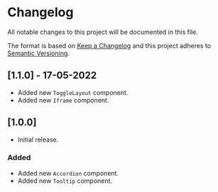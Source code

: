 # Changelog

All notable changes to this project will be documented in this file.

The format is based on [Keep a Changelog](http://keepachangelog.com/en/1.0.0/)
and this project adheres to [Semantic Versioning](http://semver.org/spec/v2.0.0.html).

## [1.1.0] - 17-05-2022

- Added new `ToggleLayout` component.
- Added new `Iframe` component.

## [1.0.0]

- Initial release.

### Added

- Added new `Accordion` component.
- Added new `Tooltip` component.